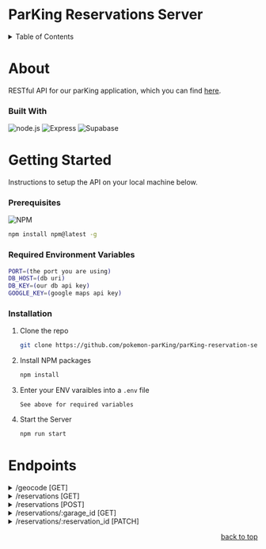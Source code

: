 <a id='readme-top'></a>
# ParKing Reservations Server

<details>
  <summary>Table of Contents</summary>
  <ol>
    <li>
      <a href="#about">About</a>
      <ul>
        <li>
          <a href="#built-with">Built With</a>
        </li>
      </ul>
    </li>
    <li>
      <a href="#getting-started">Getting Started</a>
      <ul>
        <li>
          <a href="#prerequisites">Prerequisites</a>
        </li>
        <li>
          <a href="#installation">Installation</a>
        </li>
      </ul>
    </li>
    <li>
      <a href="#endpoints">Endpoints</a>
    </li>
  </ol>
</details>

# About
<a id='about'></a>
RESTful API for our parKing application, which you can find <a href='https://github.com/pokemon-parKing/parKing-client' target='_blank'>here</a>.

### Built With
<a id='build-with'></a>

![node.js](https://img.shields.io/badge/Node.js-43853D?style=for-the-badge&logo=node.js&logoColor=white)
![Express](https://img.shields.io/badge/Express.js-404D59?style=for-the-badge)
![Supabase](https://img.shields.io/badge/Supabase-181818?style=for-the-badge&logo=supabase&logoColor=white)

# Getting Started

<a id='getting-started'></a>
Instructions to setup the API on your local machine below.

### Prerequisites
<a id='prerequisites'></a>

![NPM](https://img.shields.io/badge/NPM-%23000000.svg?style=for-the-badge&logo=npm&logoColor=white)

```sh
npm install npm@latest -g 
```
### Required Environment Variables
```sh
PORT=(the port you are using)
DB_HOST=(db uri)
DB_KEY=(our db api key)
GOOGLE_KEY=(google maps api key)
```

### Installation
<a id='installation'></a>

1. Clone the repo
   ```sh
   git clone https://github.com/pokemon-parKing/parKing-reservation-server
   ```
1. Install NPM packages
   ```sh
   npm install
   ```
1. Enter your ENV varaibles into a `.env` file
   ```
   See above for required variables
   ```
1. Start the Server
   ```sh
   npm run start
   ```



# Endpoints
<a id='endpoints'></a>
<details>
  <summary>/geocode [GET]</summary>
  <p></p>
  <div>Request: </div>
  
    params: { address: 'stringofyouraddress' }
    
  <sub>The minimum requirement for the address string is the street address</sub>
  <p></p>
  <div>Response:</div>
    
    { lat: number, lng: number }
    
</details>

<details>
  <summary>/reservations [GET]</summary>
  <p></p>
  <div>Request:<div> 
    

    params: { lat: number, lng: number }

    
  <p></p>
  <div>Response:</div>
  
    [Array of garage address objects]
  
</details>

<details>
  <summary>/reservations [POST]</summary>
  <p></p>
  <div>Request: </div>
    
    body: {
      garage_id: number,
      time: number (1-24),
      user_id: string,
      date: string ('12-3-21')
      car_id: number
    }
    

  <p></p>
  <div>Response:</div>

    status response of 201
  
</details>

<details>
  <summary>/reservations/:garage_id [GET]</summary>
  <p></p>
  <div>Request: </div>
    
    params: { date: string ('12-3-21') }

  <p></p>
  <div>Response:</div>

    { "1": 20, "2": 12 } - an object with keys representing the hour(time) and a value that represents current # of reservations/checked-in
  
</details>

<details>
  <summary>/reservations/:reservation_id [PATCH]</summary>
  <p></p>
  <div>Request: </div>
    
    params: { status: string ['checked-in', 'picked-up', 'cancelled'] }

  <p></p>
  <div>Response:</div>

    status response of 200
  
</details>

<p align="right"><a href="#readme-top">back to top</a></p>

